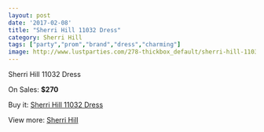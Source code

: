 ```yaml
---
layout: post
date: '2017-02-08'
title: "Sherri Hill 11032 Dress"
category: Sherri Hill
tags: ["party","prom","brand","dress","charming"]
image: http://www.lustparties.com/278-thickbox_default/sherri-hill-11032-dress.jpg
---
```

Sherri Hill 11032 Dress

On Sales: **$270**
<a href="https://www.lustparties.com/en/sherri-hill/101-sherri-hill-11032-dress.html"><amp-img layout="responsive" width="600" height="600" src="//www.lustparties.com/278-thickbox_default/sherri-hill-11032-dress.jpg" alt="Sherri Hill 11032 Dress 0" /></a>
<a href="https://www.lustparties.com/en/sherri-hill/101-sherri-hill-11032-dress.html"><amp-img layout="responsive" width="600" height="600" src="//www.lustparties.com/284-thickbox_default/sherri-hill-11032-dress.jpg" alt="Sherri Hill 11032 Dress 1" /></a>
<a href="https://www.lustparties.com/en/sherri-hill/101-sherri-hill-11032-dress.html"><amp-img layout="responsive" width="600" height="600" src="//www.lustparties.com/283-thickbox_default/sherri-hill-11032-dress.jpg" alt="Sherri Hill 11032 Dress 2" /></a>
<a href="https://www.lustparties.com/en/sherri-hill/101-sherri-hill-11032-dress.html"><amp-img layout="responsive" width="600" height="600" src="//www.lustparties.com/282-thickbox_default/sherri-hill-11032-dress.jpg" alt="Sherri Hill 11032 Dress 3" /></a>
<a href="https://www.lustparties.com/en/sherri-hill/101-sherri-hill-11032-dress.html"><amp-img layout="responsive" width="600" height="600" src="//www.lustparties.com/281-thickbox_default/sherri-hill-11032-dress.jpg" alt="Sherri Hill 11032 Dress 4" /></a>
<a href="https://www.lustparties.com/en/sherri-hill/101-sherri-hill-11032-dress.html"><amp-img layout="responsive" width="600" height="600" src="//www.lustparties.com/280-thickbox_default/sherri-hill-11032-dress.jpg" alt="Sherri Hill 11032 Dress 5" /></a>
<a href="https://www.lustparties.com/en/sherri-hill/101-sherri-hill-11032-dress.html"><amp-img layout="responsive" width="600" height="600" src="//www.lustparties.com/279-thickbox_default/sherri-hill-11032-dress.jpg" alt="Sherri Hill 11032 Dress 6" /></a>

Buy it: [Sherri Hill 11032 Dress](https://www.lustparties.com/en/sherri-hill/101-sherri-hill-11032-dress.html "Sherri Hill 11032 Dress")

View more: [Sherri Hill](https://www.lustparties.com/en/2-sherri-hill "Sherri Hill")